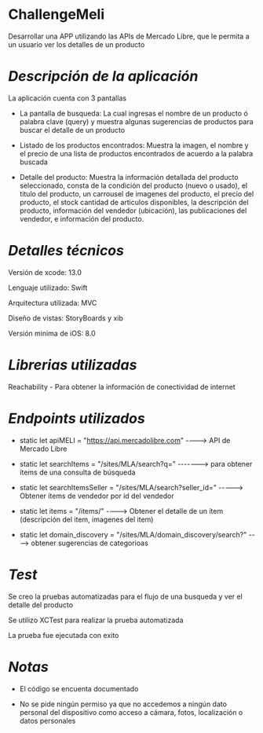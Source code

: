 # ChallengeMeli

Desarrollar una APP utilizando las APIs de Mercado Libre, que le permita a un usuario ver los detalles de un producto

# ***Descripción de la aplicación***

La aplicación cuenta con 3 pantallas
  * La pantalla de busqueda: 
      La cual ingresas el nombre de un producto ó palabra clave (query) y muestra algunas sugerencias de productos para buscar el detalle de un producto
      
  * Listado de los productos encontrados: 
      Muestra la imagen, el nombre y el precio de una lista de productos encontrados de acuerdo a la palabra buscada
      
  * Detalle del producto: 
      Muestra la información detallada del producto seleccionado, consta de la condición del producto (nuevo o usado), el titulo del producto, un carrousel de imagenes del producto, el precio del producto, el stock cantidad de articulos disponibles, la descripción del producto, información del vendedor (ubicación), las publicaciones del vendedor, e información del producto.
      
# ***Detalles técnicos***

Versión de xcode: 13.0

Lenguaje utilizado: Swift

Arquitectura utilizada: MVC

Diseño de vistas: StoryBoards y xib

Versión minima de iOS: 8.0

# ***Librerias utilizadas***

Reachability - Para obtener la información de conectividad de internet

# ***Endpoints utilizados***

* static let apiMELI = "https://api.mercadolibre.com" ----> API de Mercado Libre

* static let searchItems = "/sites/MLA/search?q=" -------> para obtener ítems de una consulta de búsqueda

* static let searchItemsSeller = "/sites/MLA/search?seller_id=" -----> Obtener ítems de vendedor por id del vendedor

* static let items = "/items/" ----> Obtener el detalle de un ítem (descripción del item, imagenes del item)

* static let domain_discovery = "/sites/MLA/domain_discovery/search?" ----> obtener sugerencias de categorioas

# ***Test***

Se creo la pruebas automatizadas para el flujo de una busqueda y ver el detalle del producto

Se utilizo XCTest para realizar la prueba automatizada

La prueba fue ejecutada con exito

# ***Notas***

* El código se encuenta documentado

* No se pide ningún permiso ya que no accedemos a ningún dato personal del dispositivo como acceso a cámara, fotos, localización o datos personales
    
    
